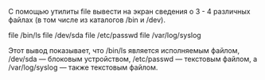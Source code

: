 С помощью утилиты file вывести на экран сведения о 3 - 4 различных файлах (в том числе из каталогов /bin и /dev).

file /bin/ls
file /dev/sda
file /etc/passwd
file /var/log/syslog

Этот вывод показывает, что /bin/ls является исполняемым файлом, /dev/sda — блоковым устройством, /etc/passwd — текстовым файлом, а /var/log/syslog — также текстовым файлом.